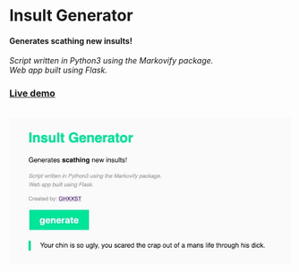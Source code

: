# Insult Generator

#### Generates scathing new insults!

*Script written in Python3 using the Markovify package.*<br>
*Web app built using Flask.*

### <a href="https://markovify-insult-generator.herokuapp.com/" target="_blank">Live demo<a>

<br>
<img src="screenshots/insult-generator-screenshot.jpg" width="600">
